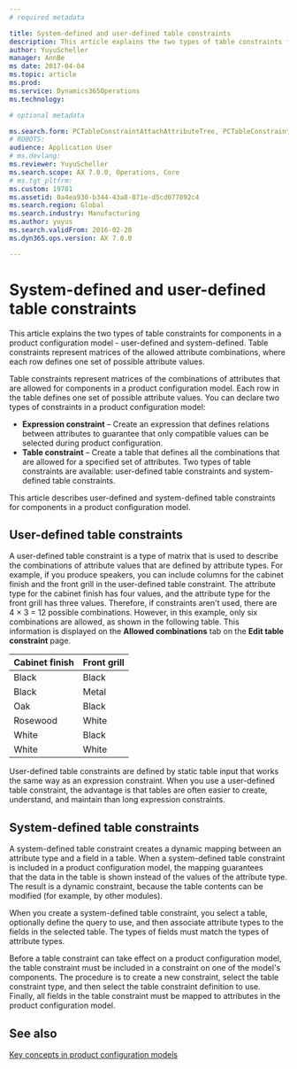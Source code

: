 ```yaml
---
# required metadata

title: System-defined and user-defined table constraints
description: This article explains the two types of table constraints for components in a product configuration model -  user-defined and system-defined. Table constraints represent matrices of the allowed attribute combinations, where each row defines one set of possible attribute values.
author: YuyuScheller
manager: AnnBe
ms date: 2017-04-04
ms.topic: article
ms.prod: 
ms.service: Dynamics365Operations
ms.technology: 

# optional metadata

ms.search.form: PCTableConstraintAttachAttributeTree, PCTableConstraintColumnSystem, PCTableConstraintContentUserDef, PCTableConstraintDefinition, PCTableConstraintWizard
# ROBOTS: 
audience: Application User
# ms.devlang: 
ms.reviewer: YuyuScheller
ms.search.scope: AX 7.0.0, Operations, Core
# ms.tgt_pltfrm: 
ms.custom: 19781
ms.assetid: 0a4ea930-b344-43a8-871e-d5cd077892c4
ms.search.region: Global
ms.search.industry: Manufacturing
ms.author: yuyus
ms.search.validFrom: 2016-02-28
ms.dyn365.ops.version: AX 7.0.0

---
```


# System-defined and user-defined table constraints

This article explains the two types of table constraints for components in a product configuration model -  user-defined and system-defined. Table constraints represent matrices of the allowed attribute combinations, where each row defines one set of possible attribute values.

Table constraints represent matrices of the combinations of attributes that are allowed for components in a product configuration model. Each row in the table defines one set of possible attribute values. You can declare two types of constraints in a product configuration model:

-   **Expression constraint** – Create an expression that defines relations between attributes to guarantee that only compatible values can be selected during product configuration.
-   **Table constraint** – Create a table that defines all the combinations that are allowed for a specified set of attributes. Two types of table constraints are available: user-defined table constraints and system-defined table constraints.

This article describes user-defined and system-defined table constraints for components in a product configuration model.

## User-defined table constraints
A user-defined table constraint is a type of matrix that is used to describe the combinations of attribute values that are defined by attribute types. For example, if you produce speakers, you can include columns for the cabinet finish and the front grill in the user-defined table constraint. The attribute type for the cabinet finish has four values, and the attribute type for the front grill has three values. Therefore, if constraints aren't used, there are 4 × 3 = 12 possible combinations. However, in this example, only six combinations are allowed, as shown in the following table. This information is displayed on the **Allowed combinations** tab on the **Edit table constraint** page.

| Cabinet finish | Front grill |
|----------------|-------------|
| Black          | Black       |
| Black          | Metal       |
| Oak            | Black       |
| Rosewood       | White       |
| White          | Black       |
| White          | White       |

User-defined table constraints are defined by static table input that works the same way as an expression constraint. When you use a user-defined table constraint, the advantage is that tables are often easier to create, understand, and maintain than long expression constraints.

## System-defined table constraints
A system-defined table constraint creates a dynamic mapping between an attribute type and a field in a table. When a system-defined table constraint is included in a product configuration model, the mapping guarantees that the data in the table is shown instead of the values of the attribute type. The result is a dynamic constraint, because the table contents can be modified (for example, by other modules).  

When you create a system-defined table constraint, you select a table, optionally define the query to use, and then associate attribute types to the fields in the selected table. The types of fields must match the types of attribute types.  

Before a table constraint can take effect on a product configuration model, the table constraint must be included in a constraint on one of the model's components. The procedure is to create a new constraint, select the table constraint type, and then select the table constraint definition to use. Finally, all fields in the table constraint must be mapped to attributes in the product configuration model.

See also
--------

[Key concepts in product configuration models](product-configuration-models.md)

